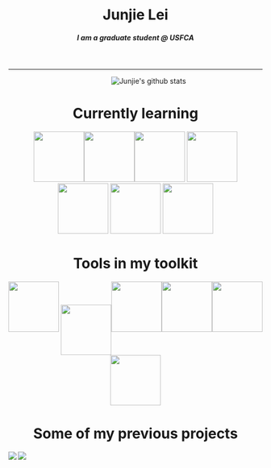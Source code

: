 
<h1 align = 'center'>Junjie Lei </h1>

<h5 align = 'center'>
 I am a graduate student @ USFCA
</h5>

<br>


---

&emsp;&emsp;&emsp;&emsp;&emsp;&emsp;&emsp;
&emsp;&emsp;&emsp;&emsp;&emsp;&emsp;&emsp;
![Junjie's github stats](https://github-readme-stats.vercel.app/api?username=JunjieLeiCoe&show_icons=true&hide=["stars","issues"]&theme=dark) 


<h1 align = 'center'> Currently learning </h1>
<div align='center'> 
<img src="https://media3.giphy.com/media/XAxylRMCdpbEWUAvr8/200w.webp" alt="" width="100"><img src="https://media3.giphy.com/media/fsEaZldNC8A1PJ3mwp/200w.webp" width="100"><img src="https://media2.giphy.com/media/ln7z2eWriiQAllfVcn/200w.webp" width="100"> <img src="https://media1.giphy.com/media/kdFc8fubgS31b8DsVu/giphy.webp" width="100"> <img src="https://media1.giphy.com/media/eNAsjO55tPbgaor7ma/200w.webp" width="100">  <img src="https://media2.giphy.com/media/Sr8xDpMwVKOHUWDVRD/200w.webp" width="100"> <img src="https://media0.giphy.com/media/SqZFDec4yTwXdwoaFY/giphy.webp" width="100"></div>

<h1 align = 'center'> Tools in my toolkit </h1>
<div align='center'>
<img src="https://media3.giphy.com/media/IdyAQJVN2kVPNUrojM/200.webp" width="100"> <img src="https://media0.giphy.com/media/jnDKffgCfGYOp6cMTK/200.webp" width="100" style="vertical-align:middle"><img src="https://media1.giphy.com/media/LMt9638dO8dftAjtco/200.webp" width="100"><img src="https://media0.giphy.com/media/KzJkzjggfGN5Py6nkT/200.webp" width="100"><img src="https://i0.wp.com/static1.squarespace.com/static/51156277e4b0b8b2ffe11c00/t/583ccafcbebafbc5c11fa6ec/1480379239088/RStudio-Ball.png?w=584&ssl=1" width="100"> <img src="https://cdn.worldvectorlogo.com/logos/tableau-software.svg" width="100"></div>


<h1 align = 'center'> Some of my previous projects </h1>
<a href="https://github.com/JunjieLeiCoe/ECON611_JunjieLei">
  <img align="left" src="https://github-readme-stats.vercel.app/api/pin/?username=JunjieLeiCoe&repo=Econ611_JunjieLei&theme=dark" />
</a>
<a href="https://github.com/JunjieLeiCoe/Rap-Novelty">
  <img align="left" src="https://github-readme-stats.vercel.app/api/pin/?username=JunjieLeiCoe&repo=Rap-Novelty&theme=dark" />
</a> 
